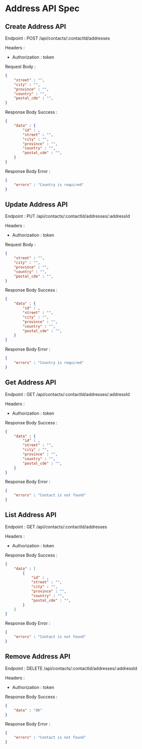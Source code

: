 # Address API Spec

## Create Address API

Endpoint : POST /api/contacts/:contactId/addresses

Headers :
- Authorization : token

Request Body :
```json
{
    "street" : "",
    "city" : "",
    "province" : "",
    "country" : "",
    "postal_cde" : "",
}
```

Response Body Success :
```json
{
    "data" : {
        "id" : ,
        "street" : "",
        "city" : "",
        "province" : "",
        "country" : "",
        "postal_cde" : "",
    }
}
```

Response Body Error :
```json
{
    "errors" : "Country is required"
}
```

## Update Address API

Endpoint : PUT /api/contacts/:contactId/addresses/:addressId

Headers :
- Authorization : token

Request Body :
```json
{
    "street" : "",
    "city" : "",
    "province" : "",
    "country" : "",
    "postal_cde" : "",
}
```

Response Body Success :
```json
{
    "data" : {
        "id" : ,
        "street" : "",
        "city" : "",
        "province" : "",
        "country" : "",
        "postal_cde" : "", 
    }
}
```

Response Body Error :
```json
{
    "errors" : "Country is required"
}
```

## Get Address API

Endpoint : GET /api/contacts/:contactId/addresses/:addressId

Headers :
- Authorization : token

Response Body Success :
```json
{
    "data" : {
        "id" : ,
        "street" : "",
        "city" : "",
        "province" : "",
        "country" : "",
        "postal_cde" : "",
    }
}
```

Response Body Error :
```json
{
    "errors" : "Contact is not found"
}
```

## List Address API

Endpoint : GET /api/contacts/:contactId/addresses

Headers :
- Authorization : token

Response Body Success :
```json
{
    "data" : [
        {
            "id" : ,
            "street" : "",
            "city" : "",
            "province" : "",
            "country" : "",
            "postal_cde" : "",
        }
    ]
}
```

Response Body Error :
```json
{
    "errors" : "Contact is not found"
}
```

## Remove Address API

Endpoint : DELETE /api/contacts/:contactId/addresses/:addressId

Headers :
- Authorization : token

Response Body Success :
```json
{
    "data" : "OK"
}
```

Response Body Error :
```json
{
    "errors" : "Contact is not found"
}
```
